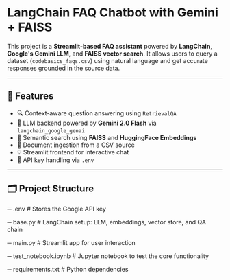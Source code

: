 
# LangChain FAQ Chatbot with Gemini + FAISS

This project is a **Streamlit-based FAQ assistant** powered by **LangChain**, **Google's Gemini LLM**, and **FAISS vector search**. It allows users to query a dataset (`codebasics_faqs.csv`) using natural language and get accurate responses grounded in the source data.

---

## 🧠 Features

- 🔍 Context-aware question answering using `RetrievalQA`
- 🤖 LLM backend powered by **Gemini 2.0 Flash** via `langchain_google_genai`
- 🧾 Semantic search using **FAISS** and **HuggingFace Embeddings**
- 📄 Document ingestion from a CSV source
- 💡 Streamlit frontend for interactive chat
- 🔐 API key handling via `.env`

---

## 🗂️ Project Structure

─ .env # Stores the Google API key

─ base.py # LangChain setup: LLM, embeddings, vector store, and QA chain

─ main.py # Streamlit app for user interaction

─ test_notebook.ipynb # Jupyter notebook to test the core functionality

─ requirements.txt # Python dependencies



